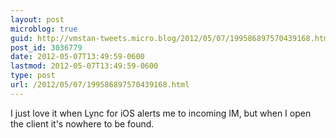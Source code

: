 ```yaml
---
layout: post
microblog: true
guid: http://vmstan-tweets.micro.blog/2012/05/07/199586897570439168.html
post_id: 3036779
date: 2012-05-07T13:49:59-0600
lastmod: 2012-05-07T13:49:59-0600
type: post
url: /2012/05/07/199586897570439168.html
---
```

I just love it when Lync for iOS alerts me to incoming IM, but when I open the client it's nowhere to be found.
